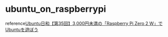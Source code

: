 # ubuntu_on_raspberrypi

reference[Ubuntu日和【第35回】3,000円未満の「Raspberry Pi Zero 2 W」でUbuntuを遊ぼう](https://pc.watch.impress.co.jp/docs/column/ubuntu/1531425.html)
